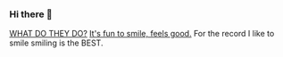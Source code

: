 ### Hi there 👋

<!--
**ben-newell/ben-newell** is a ✨ _special_ ✨ repository because its `README.md` (this file) appears on your GitHub profile.

Here are some ideas to get you started:

- 🔭 I’m currently working on ...
- 🌱 I’m currently learning ...
- 👯 I’m looking to collaborate on ...
- 🤔 I’m looking for help with ...
- 💬 Ask me about ...
- 📫 How to reach me: ...
- 😄 Pronouns: ...
- ⚡ Fun fact: ...
-->

[WHAT DO THEY DO?](https://youtu.be/hcRxFRgNpns?t=3576) [It's fun to smile, feels good.](https://youtu.be/zqnT4thTEow?t=70) For the record I like to smile smiling is the BEST. 
